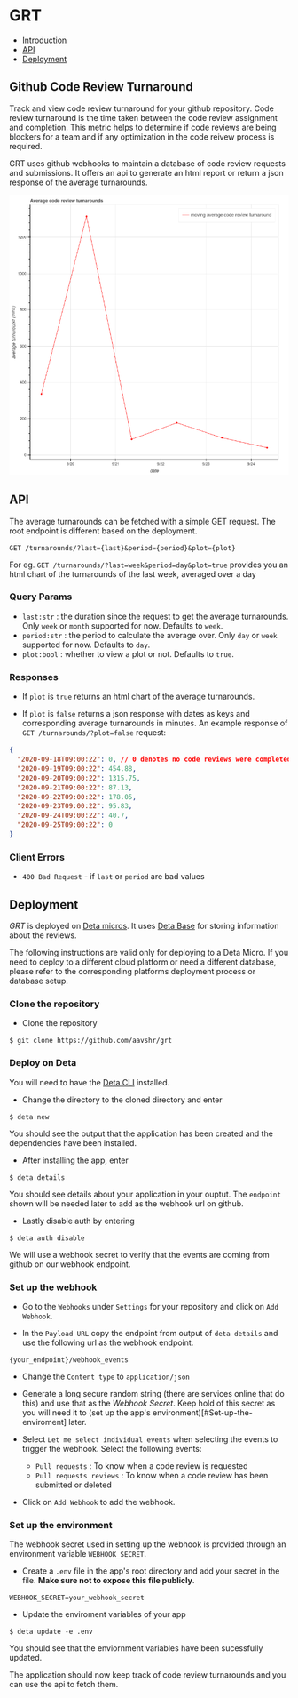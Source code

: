 # GRT

- [Introduction](#Github-Code-Review-Turnaround)
- [API](#API)
- [Deployment](#Deployment)

## Github Code Review Turnaround

Track and view code review turnaround for your github repository. Code review turnaround is the time taken between the code review assignment and completion. This metric helps to determine if code reviews are being blockers for a team and if any optimization in the code reivew process is required.

GRT uses github webhooks to maintain a database of code review requests and submissions. It offers an api to generate an html report or return a json response of the average turnarounds.

![sample_plot](assets/sample_plot.png)

## API

The average turnarounds can be fetched with a simple GET request. The root endpoint is different based on the deployment.

```
GET /turnarounds/?last={last}&period={period}&plot={plot}
```

For eg. `GET /turnarounds/?last=week&period=day&plot=true` provides you an html chart of the turnarounds of the last week, averaged over a day

### Query Params

- `last:str` : the duration since the request to get the average turnarounds. Only `week` or `month` supported for now. Defaults to `week`.
- `period:str` : the period to calculate the average over. Only `day` or `week` supported for now. Defaults to `day`.
- `plot:bool` : whether to view a plot or not. Defaults to `true`.

### Responses

- If `plot` is `true` returns an html chart of the average turnarounds.

- If `plot` is `false` returns a json response with dates as keys and corresponding average turnarounds in minutes. An example response of `GET /turnarounds/?plot=false` request:

```json
{
  "2020-09-18T09:00:22": 0, // 0 denotes no code reviews were completed in that period
  "2020-09-19T09:00:22": 454.88,
  "2020-09-20T09:00:22": 1315.75,
  "2020-09-21T09:00:22": 87.13,
  "2020-09-22T09:00:22": 178.05,
  "2020-09-23T09:00:22": 95.83,
  "2020-09-24T09:00:22": 40.7,
  "2020-09-25T09:00:22": 0
}
```

### Client Errors

- `400 Bad Request` - if `last` or `period` are bad values 

## Deployment

*GRT* is deployed on [Deta micros](https://docs.deta.sh/docs/micros/about). It uses [Deta Base](https://docs.deta.sh/docs/base/about) for storing information about the reviews.

The following instructions are valid only for deploying to a Deta Micro. If you need to deploy to a different cloud platform or need a different database, please refer to the corresponding platforms deployment process or database setup.

### Clone the repository

- Clone the repository

```shell
$ git clone https://github.com/aavshr/grt
```

### Deploy on Deta

You will need to have the [Deta CLI](https://docs.deta.sh/docs/cli/install) installed.

- Change the directory to the cloned directory and enter

```shell
$ deta new
```

You should see the output that the application has been created and the dependencies have been installed.

- After installing the app, enter

```shell
$ deta details
```

You should see details about your application in your ouptut. The `endpoint` shown will be needed later to add as the webhook url on github.

- Lastly disable auth by entering

```shell
$ deta auth disable
```

We will use a webhook secret to verify that the events are coming from github on our webhook endpoint.

### Set up the webhook

- Go to the `Webhooks` under `Settings` for your repository and click on `Add Webhook`.

- In the `Payload URL` copy the endpoint from output of `deta details` and use the following url as the webhook endpoint. 

```
{your_endpoint}/webhook_events
```

- Change the `Content type` to `application/json`

- Generate a long secure random string (there are services online that do this) and use that as the *Webhook Secret*. Keep hold of this secret as you will need it to (set up the app's environment)[#Set-up-the-enviroment] later.

- Select `Let me select individual events` when selecting the events to trigger the webhook. Select the following events:
    - `Pull requests` : To know when a code review is requested
    - `Pull requests reviews` : To know when a code review has been submitted or deleted

- Click on `Add Webhook` to add the webhook.

### Set up the environment

The webhook secret used in setting up the webhook is provided through an environment variable `WEBHOOK_SECRET`. 

- Create a `.env` file in the app's root directory and add your secret in the file. **Make sure not to expose this file publicly**.

```
WEBHOOK_SECRET=your_webhook_secret
```

- Update the enviroment variables of your app

```shell
$ deta update -e .env
```

You should see that the enviornment variables have been sucessfully updated.

The application should now keep track of code review turnarounds and you can use the api to fetch them.